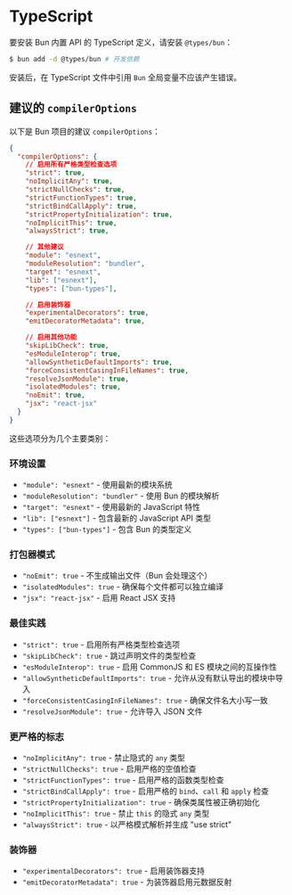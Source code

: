 # TypeScript

要安装 Bun 内置 API 的 TypeScript 定义，请安装 `@types/bun`：

```bash
$ bun add -d @types/bun # 开发依赖
```

安装后，在 TypeScript 文件中引用 `Bun` 全局变量不应该产生错误。

## 建议的 `compilerOptions`

以下是 Bun 项目的建议 `compilerOptions`：

```json
{
  "compilerOptions": {
    // 启用所有严格类型检查选项
    "strict": true,
    "noImplicitAny": true,
    "strictNullChecks": true,
    "strictFunctionTypes": true,
    "strictBindCallApply": true,
    "strictPropertyInitialization": true,
    "noImplicitThis": true,
    "alwaysStrict": true,

    // 其他建议
    "module": "esnext",
    "moduleResolution": "bundler",
    "target": "esnext",
    "lib": ["esnext"],
    "types": ["bun-types"],

    // 启用装饰器
    "experimentalDecorators": true,
    "emitDecoratorMetadata": true,

    // 启用其他功能
    "skipLibCheck": true,
    "esModuleInterop": true,
    "allowSyntheticDefaultImports": true,
    "forceConsistentCasingInFileNames": true,
    "resolveJsonModule": true,
    "isolatedModules": true,
    "noEmit": true,
    "jsx": "react-jsx"
  }
}
```

这些选项分为几个主要类别：

### 环境设置

- `"module": "esnext"` - 使用最新的模块系统
- `"moduleResolution": "bundler"` - 使用 Bun 的模块解析
- `"target": "esnext"` - 使用最新的 JavaScript 特性
- `"lib": ["esnext"]` - 包含最新的 JavaScript API 类型
- `"types": ["bun-types"]` - 包含 Bun 的类型定义

### 打包器模式

- `"noEmit": true` - 不生成输出文件（Bun 会处理这个）
- `"isolatedModules": true` - 确保每个文件都可以独立编译
- `"jsx": "react-jsx"` - 启用 React JSX 支持

### 最佳实践

- `"strict": true` - 启用所有严格类型检查选项
- `"skipLibCheck": true` - 跳过声明文件的类型检查
- `"esModuleInterop": true` - 启用 CommonJS 和 ES 模块之间的互操作性
- `"allowSyntheticDefaultImports": true` - 允许从没有默认导出的模块中导入
- `"forceConsistentCasingInFileNames": true` - 确保文件名大小写一致
- `"resolveJsonModule": true` - 允许导入 JSON 文件

### 更严格的标志

- `"noImplicitAny": true` - 禁止隐式的 `any` 类型
- `"strictNullChecks": true` - 启用严格的空值检查
- `"strictFunctionTypes": true` - 启用严格的函数类型检查
- `"strictBindCallApply": true` - 启用严格的 `bind`、`call` 和 `apply` 检查
- `"strictPropertyInitialization": true` - 确保类属性被正确初始化
- `"noImplicitThis": true` - 禁止 `this` 的隐式 `any` 类型
- `"alwaysStrict": true` - 以严格模式解析并生成 "use strict"

### 装饰器

- `"experimentalDecorators": true` - 启用装饰器支持
- `"emitDecoratorMetadata": true` - 为装饰器启用元数据反射
